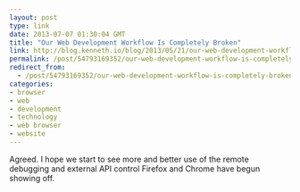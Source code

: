 ```yaml
---
layout: post
type: link
date: 2013-07-07 01:30:04 GMT
title: "Our Web Development Workflow Is Completely Broken"
link: http://blog.kenneth.io/blog/2013/05/21/our-web-development-workflow-is-completely-broken/?utm_source=hackernewsletter&utm_medium=email
permalink: /post/54793169352/our-web-development-workflow-is-completely-broken
redirect_from: 
  - /post/54793169352/our-web-development-workflow-is-completely-broken
categories:
- browser
- web
- development
- technology
- web browser
- website
---
```

<p>Agreed. I hope we start to see more and better use of the remote debugging and external API control Firefox and Chrome have begun showing off.</p>